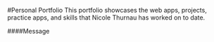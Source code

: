 #Personal Portfolio
This portfolio showcases the web apps, projects, practice apps, and skills that Nicole Thurnau has worked on to date.

####Message 
